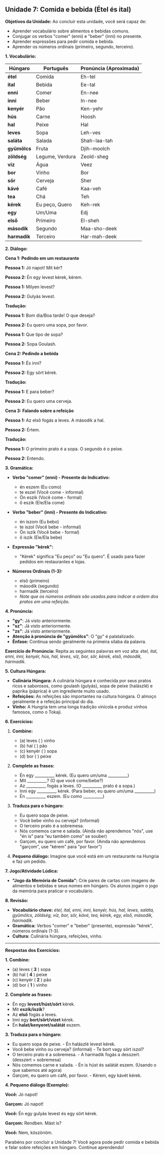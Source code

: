 ## Unidade 7: Comida e bebida (Étel és ital)

**Objetivos da Unidade:** Ao concluir esta unidade, você será capaz de:

* Aprender vocabulário sobre alimentos e bebidas comuns.
* Conjugar os verbos "comer" (enni) e "beber" (inni) no presente.
* Aprender expressões para pedir comida e bebida.
* Aprender os números ordinais (primeiro, segundo, terceiro).

**1. Vocabulário:**

| Húngaro       | Português       | Pronúncia (Aproximada) |
| ------------- | --------------- | --------------------- |
| **étel** | Comida          | Eh-tel                |
| **ital** | Bebida          | Ee-tal                |
| **enni** | Comer           | En-nee                |
| **inni** | Beber           | In-nee                |
| **kenyér** | Pão             | Ken-yehr              |
| **hús** | Carne           | Hoosh                 |
| **hal** | Peixe           | Hal                   |
| **leves** | Sopa            | Leh-ves               |
| **saláta** | Salada          | Shah-laa-tah           |
| **gyümölcs** | Fruta           | Djih-moolch           |
| **zöldség** | Legume, Verdura | Zeold-sheg            |
| **víz** | Água            | Veez                  |
| **bor** | Vinho           | Bor                   |
| **sör** | Cerveja         | Sher                  |
| **kávé** | Café            | Kaa-veh               |
| **tea** | Chá             | Teh                   |
| **kérek** | Eu peço, Quero   | Keh-rek               |
| **egy** | Um/Uma          | Edj                   |
| **első** | Primeiro        | El-sheh               |
| **második** | Segundo         | Maa-sho-deek          |
| **harmadik** | Terceiro        | Har-mah-deek          |

**2. Diálogo:**

**Cena 1: Pedindo em um restaurante**

**Pessoa 1:** Jó napot! Mit kér?

**Pessoa 2:** Én egy levest kérek, kérem.

**Pessoa 1:** Milyen levest?

**Pessoa 2:** Gulyás levest.

**Tradução:**

**Pessoa 1:** Bom dia/Boa tarde! O que deseja?

**Pessoa 2:** Eu quero uma sopa, por favor.

**Pessoa 1:** Que tipo de sopa?

**Pessoa 2:** Sopa Goulash.

**Cena 2: Pedindo a bebida**

**Pessoa 1:** És inni?

**Pessoa 2:** Egy sört kérek.

**Tradução:**

**Pessoa 1:** E para beber?

**Pessoa 2:** Eu quero uma cerveja.

**Cena 3: Falando sobre a refeição**

**Pessoa 1:** Az első fogás a leves. A második a hal.

**Pessoa 2:** Értem.

**Tradução:**

**Pessoa 1:** O primeiro prato é a sopa. O segundo é o peixe.

**Pessoa 2:** Entendo.

**3. Gramática:**

* **Verbo "comer" (enni) - Presente do Indicativo:**
    * én eszem (Eu como)
    * te eszel (Você come - informal)
    * Ön eszik (Você come - formal)
    * ő eszik (Ele/Ela come)

* **Verbo "beber" (inni) - Presente do Indicativo:**
    * én iszom (Eu bebo)
    * te iszol (Você bebe - informal)
    * Ön iszik (Você bebe - formal)
    * ő iszik (Ele/Ela bebe)

* **Expressão "kérek":**
    * "Kérek" significa "Eu peço" ou "Eu quero". É usado para fazer pedidos em restaurantes e lojas.

* **Números Ordinais (1-3):**
    * első (primeiro)
    * második (segundo)
    * harmadik (terceiro)
    * *Note que os números ordinais são usados para indicar a ordem dos pratos em uma refeição.*

**4. Pronúncia:**

* **"gy"**: Já visto anteriormente.
* **"sz"**: Já visto anteriormente.
* **"zs"**: Já visto anteriormente.
* **Atenção à pronúncia de "gyümölcs"**: O "gy" é palatalizado.
* **Ênfase:** Continua sendo geralmente na primeira sílaba da palavra.

**Exercício de Pronúncia:** Repita as seguintes palavras em voz alta: *étel, ital, enni, inni, kenyér, hús, hal, leves, víz, bor, sör, kérek, első, második, harmadik*.

**5. Cultura Húngara:**

* **Culinária Húngara:** A culinária húngara é conhecida por seus pratos ricos e saborosos, como goulash (gulyás), sopa de peixe (halászlé) e paprika (páprica) é um ingrediente muito usado.
* **Refeições:** As refeições são importantes na cultura húngara. O almoço geralmente é a refeição principal do dia.
* **Vinho:** A Hungria tem uma longa tradição vinícola e produz vinhos famosos, como o Tokaji.

**6. Exercícios:**

1.  **Combine:**
    * (a) leves ( ) vinho
    * (b) hal ( ) pão
    * (c) kenyér ( ) sopa
    * (d) bor ( ) peixe

2.  **Complete as frases:**
    * Én egy __________ kérek. (Eu quero um/uma __________)
    * Mit __________? (O que você come/bebe?)
    * Az __________ fogás a leves. (O __________ prato é a sopa.)
    * Inni egy __________ kérek. (Para beber, eu quero um/uma __________)
    * Én __________ eszem. (Eu como __________)

3.  **Traduza para o húngaro:**
    * Eu quero sopa de peixe.
    * Você bebe vinho ou cerveja? (informal)
    * O terceiro prato é a sobremesa.
    * Nós comemos carne e salada. (Ainda não aprendemos "nós", use "én is" para "eu também como" se souber)
    * Garçom, eu quero um café, por favor. (Ainda não aprendemos "garçom", use "kérem" para "por favor")

4.  **Pequeno diálogo:** Imagine que você está em um restaurante na Hungria e faz um pedido.

**7. Jogo/Atividade Lúdica:**

* **"Jogo da Memória de Comida":** Crie pares de cartas com imagens de alimentos e bebidas e seus nomes em húngaro. Os alunos jogam o jogo da memória para praticar o vocabulário.

**8. Revisão:**

* **Vocabulário chave:** *étel, ital, enni, inni, kenyér, hús, hal, leves, saláta, gyümölcs, zöldség, víz, bor, sör, kávé, tea, kérek, egy, első, második, harmadik.*
* **Gramática:** Verbos "comer" e "beber" (presente), expressão "kérek", números ordinais (1-3).
* **Cultura:** Culinária húngara, refeições, vinho.

---

**Respostas dos Exercícios:**

**1. Combine:**

* (a) leves ( **3** ) sopa
* (b) hal ( **4** ) peixe
* (c) kenyér ( **2** ) pão
* (d) bor ( **1** ) vinho

**2. Complete as frases:**

* Én egy **levest/húst/sört** kérek.
* Mit **eszik/iszik**?
* Az **első** fogás a leves.
* Inni egy **bort/sört/vizet** kérek.
* Én **halat/kenyeret/salátát** eszem.

**3. Traduza para o húngaro:**

* Eu quero sopa de peixe. - Én halászlé levest kérek.
* Você bebe vinho ou cerveja? (informal) - Te bort vagy sört iszol?
* O terceiro prato é a sobremesa. - A harmadik fogás a desszert. (desszert = sobremesa)
* Nós comemos carne e salada. - Én is húst és salátát eszem. (Usando o que sabemos até agora)
* Garçom, eu quero um café, por favor. - Kérem, egy kávét kérek.

**4. Pequeno diálogo (Exemplo):**

**Você:** Jó napot!

**Garçom:** Jó napot!

**Você:** Én egy gulyás levest és egy sört kérek.

**Garçom:** Rendben. Mást is?

**Você:** Nem, köszönöm.

Parabéns por concluir a Unidade 7! Você agora pode pedir comida e bebida e falar sobre refeições em húngaro. Continue aprendendo!
